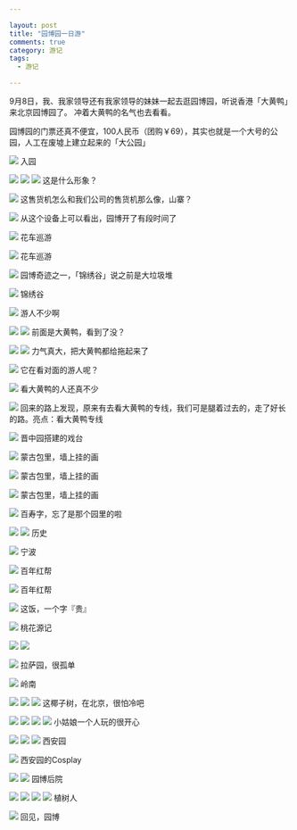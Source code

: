 ```yaml
---

layout: post
title: "园博园一日游"
comments: true
category: 游记
tags:
  - 游记

---
```


9月8日，我、我家领导还有我家领导的妹妹一起去逛园博园，听说香港「大黄鸭」来北京园博园了。
冲着大黄鸭的名气也去看看。

园博园的门票还真不便宜，100人民币（团购￥69），其实也就是一个大号的公园，人工在废墟上建立起来的「大公园」

![](http://ww1.sinaimg.cn/mw690/493b785ajw1e8hvhqx6suj20m80etq5r.jpg)
入园

![](/assets/post/mw690/493b785ajw1e8hvgpcd4gj20et0m8q5e.jpg)
![](http://ww2.sinaimg.cn/mw690/493b785ajw1e8hvhrj34xj20m80etwil.jpg)
![](/assets/post/mw690/493b785ajw1e8hvhski49j20m80etdk5.jpg)
这是什么形象？

![](http://ww2.sinaimg.cn/mw690/493b785ajw1e8hvht21cmj20m80etwjm.jpg)
这售货机怎么和我们公司的售货机那么像，山寨？

![](http://ww2.sinaimg.cn/mw690/493b785ajw1e8hvhnqx1sj20et0m8dkh.jpg)
从这个设备上可以看出，园博开了有段时间了

![](http://ww1.sinaimg.cn/mw690/493b785ajw1e8hvhoglacj20m80etn1f.jpg)
花车巡游

![](http://ww2.sinaimg.cn/mw690/493b785ajw1e8hvhozv95j20m80etaef.jpg)
花车巡游

![](http://ww1.sinaimg.cn/mw690/493b785ajw1e8hvhpq9ozj20m80etaey.jpg)
园博奇迹之一，「锦绣谷」说之前是大垃圾堆

![](http://ww4.sinaimg.cn/mw690/493b785ajw1e8hvhmjurgj20m80etdje.jpg)
锦绣谷

![](http://ww2.sinaimg.cn/mw690/493b785ajw1e8hvhluzcmj20m80et0wh.jpg)
游人不少啊

![](http://ww1.sinaimg.cn/mw690/493b785ajw1e8hvhlbvhcj20m80etgoz.jpg)
![](http://ww2.sinaimg.cn/mw690/493b785ajw1e8hvhip4c3j20m80etn0r.jpg)
前面是大黄鸭，看到了没？

![](/assets/post/mw690/493b785ajw1e8hvhjc51fj20m80et0u6.jpg)
![](/assets/post/mw690/493b785ajw1e8hvhi4082j20m80etq5w.jpg)
力气真大，把大黄鸭都给拖起来了

![](http://ww4.sinaimg.cn/mw690/493b785ajw1e8hvhhgrzxj20m80etmz7.jpg)
它在看对面的游人呢？

![](http://ww1.sinaimg.cn/mw690/493b785ajw1e8hvhfoqs2j20m80etwgr.jpg)
看大黄鸭的人还真不少

![](/assets/post/mw690/493b785ajw1e8hvhgtf2pj20m80etq6y.jpg)
回来的路上发现，原来有去看大黄鸭的专线，我们可是腿着过去的，走了好长的路。亮点：看大黄鸭专线

![](http://ww4.sinaimg.cn/mw690/493b785ajw1e8hvhgae5zj20m80etn1o.jpg)
晋中园搭建的戏台

![](http://ww1.sinaimg.cn/mw690/493b785ajw1e8hvhf0fttj20m80etwg7.jpg)
蒙古包里，墙上挂的画

![](/assets/post/mw690/493b785ajw1e8hvhec4ljj20m80ettax.jpg)
蒙古包里，墙上挂的画

![](http://ww2.sinaimg.cn/mw690/493b785ajw1e8hvh9477hj20m80etjtm.jpg)
蒙古包里，墙上挂的画

![](http://ww2.sinaimg.cn/mw690/493b785ajw1e8hvhdqpb3j20m80et79i.jpg)
百寿字，忘了是那个园里的啦

![](http://ww2.sinaimg.cn/mw690/493b785ajw1e8hvhd2ujzj20et0m8tey.jpg)
![](http://ww2.sinaimg.cn/mw690/493b785ajw1e8hvh6abtuj20m80etafe.jpg)
历史


![](http://ww2.sinaimg.cn/mw690/493b785ajw1e8hvhak4vsj20et0m8n18.jpg)
宁波

![](http://ww2.sinaimg.cn/mw690/493b785ajw1e8hvhbbiarj20m80etdk0.jpg)
百年红帮

![](http://ww4.sinaimg.cn/mw690/493b785ajw1e8hvhbugvvj20m80et76q.jpg)
百年红帮

![](http://ww1.sinaimg.cn/mw690/493b785ajw1e8hvha3qn0j20m80etwh7.jpg)
这饭，一个字『贵』

![](/assets/post/mw690/493b785ajw1e8hvh9mmxbj20m80etaen.jpg)
桃花源记

![](/assets/post/mw690/493b785ajw1e8hvh84nbnj20m80ettc2.jpg)
![](http://ww1.sinaimg.cn/mw690/493b785ajw1e8hvh8krybj20m80etju4.jpg)

![](http://ww4.sinaimg.cn/mw690/493b785ajw1e8hvh5ntz1j20m80etadv.jpg)
拉萨园，很孤单

![](http://ww2.sinaimg.cn/mw690/493b785ajw1e8hvh4hmosj20m80etgpm.jpg)
岭南

![](http://ww1.sinaimg.cn/mw690/493b785ajw1e8hvh3wg7gj20m80etad0.jpg)
![](http://ww4.sinaimg.cn/mw690/493b785ajw1e8hvh35u1nj20m80et41r.jpg)
![](http://ww2.sinaimg.cn/mw690/493b785ajw1e8hvh2kuakj20m80etn2y.jpg)
这椰子树，在北京，很怕冷吧

![](http://ww4.sinaimg.cn/mw690/493b785ajw1e8hvh1yotsj20m80et43o.jpg)
![](http://ww1.sinaimg.cn/mw690/493b785ajw1e8hvh1cwdrj20m80etgq8.jpg)
![](http://ww2.sinaimg.cn/mw690/493b785ajw1e8hvh03i2rj20m80et41r.jpg)
![](/assets/post/mw690/493b785ajw1e8hvgws1yrj20et0m8785.jpg)
小姑娘一个人玩的很开心

![](/assets/post/mw690/493b785ajw1e8hvgzis8bj20m80ettd2.jpg)
![](http://ww2.sinaimg.cn/mw690/493b785ajw1e8hvgyukwvj20m80ette9.jpg)
![](http://ww4.sinaimg.cn/mw690/493b785ajw1e8hvgxz6juj20m80etgpv.jpg)
西安园

![](http://ww1.sinaimg.cn/mw690/493b785ajw1e8hvgu47rdj20et0m8wj1.jpg)
西安园的Cosplay

![](http://ww1.sinaimg.cn/mw690/493b785ajw1e8hvgtfz5tj20m80et0xl.jpg)
![](http://ww4.sinaimg.cn/mw690/493b785ajw1e8hvgssjp8j20m80etdi2.jpg)
园博后院

![](http://ww4.sinaimg.cn/mw690/493b785ajw1e8hvgsb346j20m80etgpi.jpg)
![](http://ww2.sinaimg.cn/mw690/493b785ajw1e8hvgr1mdhj20et0m8wki.jpg)
![](http://ww2.sinaimg.cn/mw690/493b785ajw1e8hvgqheb0j20et0m842j.jpg)
![](http://ww1.sinaimg.cn/mw690/493b785ajw1e8hvgrv68bj20m80et426.jpg)
植树人

![](http://ww2.sinaimg.cn/mw690/493b785ajw1e8hvgpy89gj20m80ettar.jpg)
回见，园博






